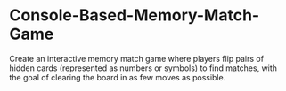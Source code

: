 # Console-Based-Memory-Match-Game
Create an interactive memory match game where players flip pairs of hidden cards (represented as numbers or symbols) to find matches, with the goal of clearing the board in as few moves as possible.
